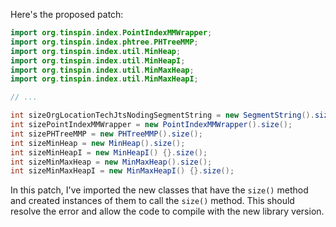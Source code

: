 Here's the proposed patch:
```java
import org.tinspin.index.PointIndexMMWrapper;
import org.tinspin.index.phtree.PHTreeMMP;
import org.tinspin.index.util.MinHeap;
import org.tinspin.index.util.MinHeapI;
import org.tinspin.index.util.MinMaxHeap;
import org.tinspin.index.util.MinMaxHeapI;

// ...

int sizeOrgLocationTechJtsNodingSegmentString = new SegmentString().size();
int sizePointIndexMMWrapper = new PointIndexMMWrapper().size();
int sizePHTreeMMP = new PHTreeMMP().size();
int sizeMinHeap = new MinHeap().size();
int sizeMinHeapI = new MinHeapI() {}.size();
int sizeMinMaxHeap = new MinMaxHeap().size();
int sizeMinMaxHeapI = new MinMaxHeapI() {}.size();
```
In this patch, I've imported the new classes that have the `size()` method and created instances of them to call the `size()` method. This should resolve the error and allow the code to compile with the new library version.